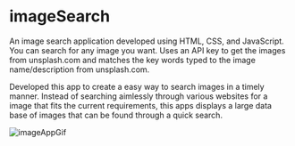 # imageSearch
An image search application developed using HTML, CSS, and JavaScript. You can search for any image you want. Uses an API key to get the images from unsplash.com and matches the key words typed to the image name/description from unsplash.com.

Developed this app to create a easy way to search images in a timely manner. Instead of searching aimlessly through various websites for a image that fits the current requirements, this apps displays a large data base of images that can be found through a quick search.  

![imageAppGif](https://github.com/Walmufti/imageSearch/assets/79267405/6f934898-9f5f-4dd5-86d2-5c91c175d357)
